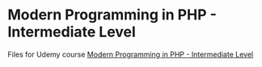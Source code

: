 # Modern Programming in PHP - Intermediate Level

Files for Udemy course [Modern Programming in PHP - Intermediate Level](https://www.udemy.com/modern-programming-in-php-intermediate-level)